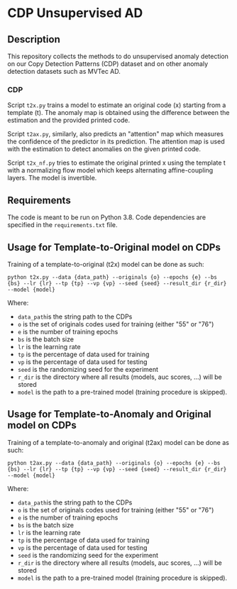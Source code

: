 # CDP Unsupervised AD

## Description
This repository collects the methods to do unsupervised anomaly detection on our Copy Detection Patterns (CDP) dataset and on other anomaly detection datasets such as MVTec AD.

### CDP
Script `t2x.py` trains a model to estimate an original code (x) starting from a template (t). The anomaly map is obtained using the difference between the estimation and the provided printed code.

Script `t2ax.py`, similarly, also predicts an "attention" map which measures the confidence of the predictor in its prediction. The attention map is used with the estimation to detect anomalies on the given printed code.

Script `t2x_nf.py` tries to estimate the original printed x using the template t with a normalizing flow model which keeps alternating affine-coupling layers. The model is invertible.

## Requirements
The code is meant to be run on Python 3.8. Code dependencies are specified in the `requirements.txt` file.

## Usage for Template-to-Original model on CDPs
Training of a template-to-original (t2x) model can be done as such:

`python t2x.py --data {data_path} --originals {o} --epochs {e} --bs {bs} --lr {lr} --tp {tp} --vp {vp} --seed {seed} --result_dir {r_dir} --model {model}`

Where:
 - `data_path`is the string path to the CDPs
 - `o` is the set of originals codes used for training (either "55" or "76")
 - `e` is the number of training epochs
 - `bs` is the batch size
 - `lr` is the learning rate
 - `tp` is the percentage of data used for training
 - `vp` is the percentage of data used for testing
 - `seed` is the randomizing seed for the experiment
 - `r_dir` is the directory where all results (models, auc scores, ...) will be stored
 - `model` is the path to a pre-trained model (training procedure is skipped).

## Usage for Template-to-Anomaly and Original model on CDPs
Training of a template-to-anomaly and original (t2ax) model can be done as such:

`python t2ax.py --data {data_path} --originals {o} --epochs {e} --bs {bs} --lr {lr} --tp {tp} --vp {vp} --seed {seed} --result_dir {r_dir} --model {model}`

Where:
 - `data_path`is the string path to the CDPs
 - `o` is the set of originals codes used for training (either "55" or "76")
 - `e` is the number of training epochs
 - `bs` is the batch size
 - `lr` is the learning rate
 - `tp` is the percentage of data used for training
 - `vp` is the percentage of data used for testing
 - `seed` is the randomizing seed for the experiment
 - `r_dir` is the directory where all results (models, auc scores, ...) will be stored
 - `model` is the path to a pre-trained model (training procedure is skipped).
